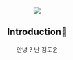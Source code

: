 <div align=center>
<img src="https://capsule-render.vercel.app/api?type=venom&color=auto&height=300&section=header&text=Hi-nl-I'm%20Doyun&fontSize=90&animation=fadeIn" />
<h2>Introduction👋</h2>
안녕 ? 난 김도윤
</div>
